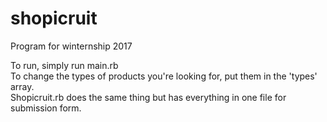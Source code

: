 # shopicruit
Program for winternship 2017

To run, simply run main.rb <br>
To change the types of products you're looking for, put them in the 'types' array.<br>
Shopicruit.rb does the same thing but has everything in one file for submission form.
